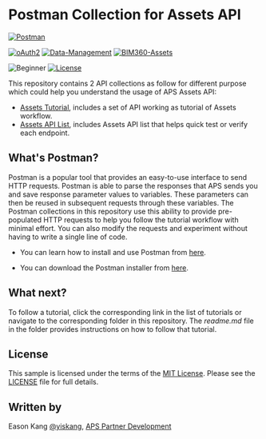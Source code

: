 # Postman Collection for Assets API

[![Postman](https://img.shields.io/badge/Postman-v8-orange.svg)](https://www.getpostman.com/)

[![oAuth2](https://img.shields.io/badge/Authentication-v1-green.svg)](http://developer.autodesk.com/)
[![Data-Management](https://img.shields.io/badge/Data%20Management-v2-green.svg)](http://developer.autodesk.com/)
[![BIM360-Assets](https://img.shields.io/badge/BIM360%20Assets-beta-green.svg)](http://developer.autodesk.com/)

![Beginner](https://img.shields.io/badge/Level-Beginner-green.svg)
[![License](https://img.shields.io/:license-MIT-blue.svg)](http://opensource.org/licenses/MIT)

This repository contains 2 API collections as follow for different purpose which could help you understand the usage of APS Assets API:

- [Assets Tutorial](Tutorial), includes a set of API working as tutorial of Assets workflow.
- [Assets API List](EndpointList), includes Assets API list that helps quick test or verify each endpoint.

## What's Postman?

Postman is a popular tool that provides an easy-to-use interface to send HTTP requests. Postman is able to parse the responses that APS sends you and save response parameter values to variables. These parameters can then be reused in subsequent requests through these variables. The Postman collections in this repository use this ability to provide pre-populated HTTP requests to help you follow the tutorial workflow with minimal effort. You can also modify the requests and experiment without having to write a single line of code.

- You can learn how to install and use Postman from [here](https://learning.getpostman.com/docs/postman/launching_postman/installation_and_updates).

- You can download the Postman installer from [here](https://www.getpostman.com/downloads/).

## What next?

To follow a tutorial, click the corresponding link in the list of tutorials or navigate to the corresponding folder in this repository. The *readme.md* file in the folder provides instructions on how to follow that tutorial.

## License
This sample is licensed under the terms of the [MIT License](http://opensource.org/licenses/MIT). Please see the [LICENSE](LICENSE) file for full details.

## Written by
Eason Kang [@yiskang](https://twitter.com/yiskang), [APS Partner Development](http://aps.autodesk.com)
